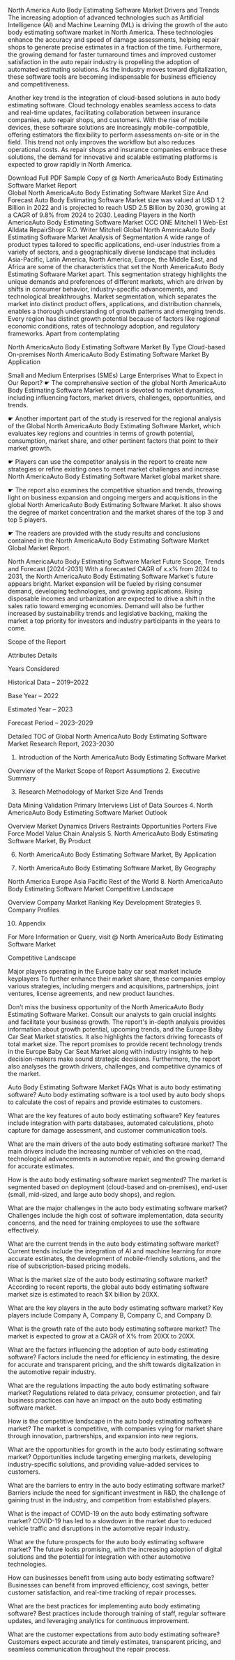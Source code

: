 North America Auto Body Estimating Software Market Drivers and Trends
The increasing adoption of advanced technologies such as Artificial Intelligence (AI) and Machine Learning (ML) is driving the growth of the auto body estimating software market in North America. These technologies enhance the accuracy and speed of damage assessments, helping repair shops to generate precise estimates in a fraction of the time. Furthermore, the growing demand for faster turnaround times and improved customer satisfaction in the auto repair industry is propelling the adoption of automated estimating solutions. As the industry moves toward digitalization, these software tools are becoming indispensable for business efficiency and competitiveness.

Another key trend is the integration of cloud-based solutions in auto body estimating software. Cloud technology enables seamless access to data and real-time updates, facilitating collaboration between insurance companies, auto repair shops, and customers. With the rise of mobile devices, these software solutions are increasingly mobile-compatible, offering estimators the flexibility to perform assessments on-site or in the field. This trend not only improves the workflow but also reduces operational costs. As repair shops and insurance companies embrace these solutions, the demand for innovative and scalable estimating platforms is expected to grow rapidly in North America.

Download Full PDF Sample Copy of @ North AmericaAuto Body Estimating Software Market Report  
Global North AmericaAuto Body Estimating Software Market Size And Forecast
Auto Body Estimating Software Market size was valued at USD 1.2 Billion in 2022 and is projected to reach USD 2.5 Billion by 2030, growing at a CAGR of 9.8% from 2024 to 2030.
Leading Players in the North AmericaAuto Body Estimating Software Market
CCC ONE
Mitchell 1
Web-Est
Alldata
RepairShopr
R.O. Writer
Mitchell
Global North AmericaAuto Body Estimating Software Market Analysis of Segmentation
A wide range of product types tailored to specific applications, end-user industries from a variety of sectors, and a geographically diverse landscape that includes Asia-Pacific, Latin America, North America, Europe, the Middle East, and Africa are some of the characteristics that set the North AmericaAuto Body Estimating Software Market apart. This segmentation strategy highlights the unique demands and preferences of different markets, which are driven by shifts in consumer behavior, industry-specific advancements, and technological breakthroughs. Market segmentation, which separates the market into distinct product offers, applications, and distribution channels, enables a thorough understanding of growth patterns and emerging trends. Every region has distinct growth potential because of factors like regional economic conditions, rates of technology adoption, and regulatory frameworks. Apart from contemplating

North AmericaAuto Body Estimating Software Market By Type
Cloud-based
On-premises
North AmericaAuto Body Estimating Software Market By Application

Small and Medium Enterprises (SMEs)
Large Enterprises
What to Expect in Our Report?
☛ The comprehensive section of the global North AmericaAuto Body Estimating Software Market report is devoted to market dynamics, including influencing factors, market drivers, challenges, opportunities, and trends.

☛ Another important part of the study is reserved for the regional analysis of the Global North AmericaAuto Body Estimating Software Market, which evaluates key regions and countries in terms of growth potential, consumption, market share, and other pertinent factors that point to their market growth.

☛ Players can use the competitor analysis in the report to create new strategies or refine existing ones to meet market challenges and increase North AmericaAuto Body Estimating Software Market global market share.

☛ The report also examines the competitive situation and trends, throwing light on business expansion and ongoing mergers and acquisitions in the global North AmericaAuto Body Estimating Software Market. It also shows the degree of market concentration and the market shares of the top 3 and top 5 players.

☛ The readers are provided with the study results and conclusions contained in the North AmericaAuto Body Estimating Software Market Global Market Report.

North AmericaAuto Body Estimating Software Market Future Scope, Trends and Forecast [2024-2031]
With a forecasted CAGR of x.x% from 2024 to 2031, the North AmericaAuto Body Estimating Software Market's future appears bright. Market expansion will be fueled by rising consumer demand, developing technologies, and growing applications. Rising disposable incomes and urbanization are expected to drive a shift in the sales ratio toward emerging economies. Demand will also be further increased by sustainability trends and legislative backing, making the market a top priority for investors and industry participants in the years to come.

Scope of the Report

Attributes Details

Years Considered

Historical Data – 2019–2022

Base Year – 2022

Estimated Year – 2023

Forecast Period – 2023–2029

Detailed TOC of Global North AmericaAuto Body Estimating Software Market Research Report, 2023-2030
1. Introduction of the North AmericaAuto Body Estimating Software Market

Overview of the Market
Scope of Report
Assumptions
2. Executive Summary

3. Research Methodology of Market Size And Trends

Data Mining
Validation
Primary Interviews
List of Data Sources
4. North AmericaAuto Body Estimating Software Market Outlook

Overview
Market Dynamics
Drivers
Restraints
Opportunities
Porters Five Force Model
Value Chain Analysis
5. North AmericaAuto Body Estimating Software Market, By Product

6. North AmericaAuto Body Estimating Software Market, By Application

7. North AmericaAuto Body Estimating Software Market, By Geography

North America
Europe
Asia Pacific
Rest of the World
8. North AmericaAuto Body Estimating Software Market Competitive Landscape

Overview
Company Market Ranking
Key Development Strategies
9. Company Profiles

10. Appendix

For More Information or Query, visit @ North AmericaAuto Body Estimating Software Market

Competitive Landscape

Major players operating in the Europe baby car seat market include keyplayers To further enhance their market share, these companies employ various strategies, including mergers and acquisitions, partnerships, joint ventures, license agreements, and new product launches.

Don’t miss the business opportunity of the North AmericaAuto Body Estimating Software Market. Consult our analysts to gain crucial insights and facilitate your business growth.
The report's in-depth analysis provides information about growth potential, upcoming trends, and the Europe Baby Car Seat Market statistics. It also highlights the factors driving forecasts of total market size. The report promises to provide recent technology trends in the Europe Baby Car Seat Market along with industry insights to help decision-makers make sound strategic decisions. Furthermore, the report also analyses the growth drivers, challenges, and competitive dynamics of the market.

Auto Body Estimating Software Market FAQs
What is auto body estimating software?
Auto body estimating software is a tool used by auto body shops to calculate the cost of repairs and provide estimates to customers.

What are the key features of auto body estimating software?
Key features include integration with parts databases, automated calculations, photo capture for damage assessment, and customer communication tools.

What are the main drivers of the auto body estimating software market?
The main drivers include the increasing number of vehicles on the road, technological advancements in automotive repair, and the growing demand for accurate estimates.

How is the auto body estimating software market segmented?
The market is segmented based on deployment (cloud-based and on-premises), end-user (small, mid-sized, and large auto body shops), and region.

What are the major challenges in the auto body estimating software market?
Challenges include the high cost of software implementation, data security concerns, and the need for training employees to use the software effectively.

What are the current trends in the auto body estimating software market?
Current trends include the integration of AI and machine learning for more accurate estimates, the development of mobile-friendly solutions, and the rise of subscription-based pricing models.

What is the market size of the auto body estimating software market?
According to recent reports, the global auto body estimating software market size is estimated to reach $X billion by 20XX.

What are the key players in the auto body estimating software market?
Key players include Company A, Company B, Company C, and Company D.

What is the growth rate of the auto body estimating software market?
The market is expected to grow at a CAGR of X% from 20XX to 20XX.

What are the factors influencing the adoption of auto body estimating software?
Factors include the need for efficiency in estimating, the desire for accurate and transparent pricing, and the shift towards digitalization in the automotive repair industry.

What are the regulations impacting the auto body estimating software market?
Regulations related to data privacy, consumer protection, and fair business practices can have an impact on the auto body estimating software market.

How is the competitive landscape in the auto body estimating software market?
The market is competitive, with companies vying for market share through innovation, partnerships, and expansion into new regions.

What are the opportunities for growth in the auto body estimating software market?
Opportunities include targeting emerging markets, developing industry-specific solutions, and providing value-added services to customers.

What are the barriers to entry in the auto body estimating software market?
Barriers include the need for significant investment in R&D, the challenge of gaining trust in the industry, and competition from established players.

What is the impact of COVID-19 on the auto body estimating software market?
COVID-19 has led to a slowdown in the market due to reduced vehicle traffic and disruptions in the automotive repair industry.

What are the future prospects for the auto body estimating software market?
The future looks promising, with the increasing adoption of digital solutions and the potential for integration with other automotive technologies.

How can businesses benefit from using auto body estimating software?
Businesses can benefit from improved efficiency, cost savings, better customer satisfaction, and real-time tracking of repair processes.

What are the best practices for implementing auto body estimating software?
Best practices include thorough training of staff, regular software updates, and leveraging analytics for continuous improvement.

What are the customer expectations from auto body estimating software?
Customers expect accurate and timely estimates, transparent pricing, and seamless communication throughout the repair process.
